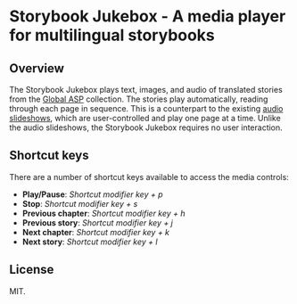 # Storybook Jukebox - A media player for multilingual storybooks

## Overview

The Storybook Jukebox plays text, images, and audio of translated stories from the [Global ASP](https://github.com/global-asp/global-asp) collection. The stories play automatically, reading through each page in sequence. This is a counterpart to the existing [audio slideshows](https://global-asp.github.io/audio), which are user-controlled and play one page at a time. Unlike the audio slideshows, the Storybook Jukebox requires no user interaction.

## Shortcut keys

There are a number of shortcut keys available to access the media controls:

* **Play/Pause**: _Shortcut modifier key + p_
* **Stop**: _Shortcut modifier key + s_
* **Previous chapter**: _Shortcut modifier key + h_
* **Previous story**: _Shortcut modifier key + j_
* **Next chapter**: _Shortcut modifier key + k_
* **Next story**: _Shortcut modifier key + l_

## License

MIT.
